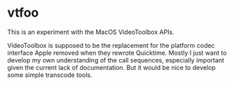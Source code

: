 # vtfoo

This is an experiment with the MacOS VideoToolbox APIs.

VideoToolbox is supposed to be the replacement for the platform
codec interface Apple removed when they rewrote Quicktime.
Mostly I just want to develop my own understanding of the call
sequences, especially important given the current lack of documentation.
But it would be nice to develop some simple transcode tools.
